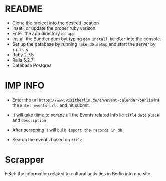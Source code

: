 # README

* Clone the project into the desired location
* Insatll or update the proper ruby verison.
* Enter the app directory `cd app`
* Install the Bundler gem byt typing `gem install bundler` into the console.
* Set up the database by running `rake db:setup` and start the server by `rails s`
* Ruby 2.7.5
* Rails 5.2.7
* Database Postgres

# IMP INFO

* Enter the url `https://www.visitberlin.de/en/event-calendar-berlin` int the `Enter events url:` and hit submit.

* It will take tiime to scrape all the Events related info lie `title` `date` `place` and `description`

* After scrapping it will `bulk import the records in db`

* Search the events based on `title`

# Scrapper
Fetch the information related to cultural activities in Berlin into one site
